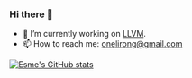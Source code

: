 ### Hi there 👋

- 🔭 I’m currently working on [LLVM](https://github.com/llvm).
- 📫 How to reach me: onelirong@gmail.com

[![Esme's GitHub stats](https://github-readme-stats.vercel.app/api?username=EsmeYi)](https://github.com/anuraghazra/github-readme-stats)

<!--
**EsmeYi/EsmeYi** is a ✨ _special_ ✨ repository because its `README.md` (this file) appears on your GitHub profile.

Here are some ideas to get you started:

- 🔭 I’m currently working on ...
- 🌱 I’m currently learning ...
- 👯 I’m looking to collaborate on ...
- 🤔 I’m looking for help with ...
- 💬 Ask me about ...
- 📫 How to reach me: ...
- 😄 Pronouns: ...
- ⚡ Fun fact: ...
-->


